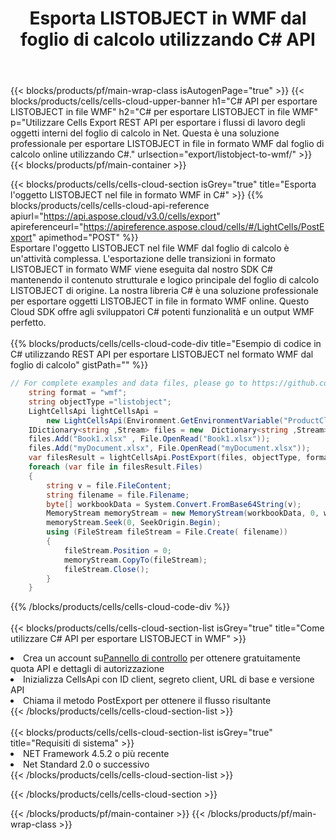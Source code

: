 ﻿---
title:  Esporta LISTOBJECT in WMF dal foglio di calcolo utilizzando C# API
description:  Aspose.Cells Cloud REST API supporta l'esportazione di file in formato {0} in {1} utilizzando {2}.
url: /it/net/export/listobject-to-wmf/
---
{{< blocks/products/pf/main-wrap-class isAutogenPage="true" >}}
{{< blocks/products/cells/cells-cloud-upper-banner h1="C# API per esportare LISTOBJECT in file WMF" h2="C# per esportare LISTOBJECT in file WMF" p="Utilizzare Cells Export REST API per esportare i flussi di lavoro degli oggetti interni del foglio di calcolo in Net. Questa è una soluzione professionale per esportare LISTOBJECT in file in formato WMF dal foglio di calcolo online utilizzando C#." urlsection="export/listobject-to-wmf/" >}}
{{< blocks/products/pf/main-container >}}

{{< blocks/products/cells/cells-cloud-section isGrey="true" title="Esporta l\'oggetto LISTOBJECT nel file in formato WMF in C#" >}}
{{% blocks/products/cells/cells-cloud-api-reference apiurl="https://api.aspose.cloud/v3.0/cells/export" apireferenceurl="https://apireference.aspose.cloud/cells/#/LightCells/PostExport" apimethod="POST" %}}
<br/>
Esportare l'oggetto LISTOBJECT nel file WMF dal foglio di calcolo è un'attività complessa. L'esportazione delle transizioni in formato LISTOBJECT in formato WMF viene eseguita dal nostro SDK C# mantenendo il contenuto strutturale e logico principale del foglio di calcolo LISTOBJECT di origine. La nostra libreria C# è una soluzione professionale per esportare oggetti LISTOBJECT in file in formato WMF online. Questo Cloud SDK offre agli sviluppatori C# potenti funzionalità e un output WMF perfetto.
<br/>
<br/>
{{% blocks/products/cells/cells-cloud-code-div title="Esempio di codice in C# utilizzando REST API per esportare LISTOBJECT nel formato WMF dal foglio di calcolo" gistPath="" %}}
  
```cs
// For complete examples and data files, please go to https://github.com/aspose-cells-cloud/aspose-cells-cloud-dotnet/
    string format = "wmf";
    string objectType ="listobject";
    LightCellsApi lightCellsApi =
        new LightCellsApi(Environment.GetEnvironmentVariable("ProductClientId"), Environment.GetEnvironmentVariable("ProductClientSecret"));
    IDictionary<string ,Stream> files = new  Dictionary<string ,Stream>();
    files.Add("Book1.xlsx" , File.OpenRead("Book1.xlsx"));
    files.Add("myDocument.xlsx", File.OpenRead("myDocument.xlsx"));
    var filesResult = lightCellsApi.PostExport(files, objectType, format);
    foreach (var file in filesResult.Files)
    {
        string v = file.FileContent;
        string filename = file.Filename;
        byte[] workbookData = System.Convert.FromBase64String(v);
        MemoryStream memoryStream = new MemoryStream(workbookData, 0, workbookData.Length);
        memoryStream.Seek(0, SeekOrigin.Begin);
        using (FileStream fileStream = File.Create( filename))
        {
            fileStream.Position = 0;
            memoryStream.CopyTo(fileStream);
            fileStream.Close();
        }
    }
```
   
{{% /blocks/products/cells/cells-cloud-code-div %}}
<br/>
<br/>
{{< blocks/products/cells/cells-cloud-section-list isGrey="true" title="Come utilizzare C# API per esportare LISTOBJECT in WMF" >}}
<li> Crea un account su<a href="https://dashboard.aspose.cloud/">Pannello di controllo</a> per ottenere gratuitamente quota API e dettagli di autorizzazione</li>
<li>Inizializza CellsApi con ID client, segreto client, URL di base e versione API</li>
<li>Chiama il metodo PostExport per ottenere il flusso risultante</li>
{{< /blocks/products/cells/cells-cloud-section-list >}}
<br/>
<br/>
{{< blocks/products/cells/cells-cloud-section-list isGrey="true" title="Requisiti di sistema" >}}
<li>NET Framework 4.5.2 o più recente</li>
<li>Net Standard 2.0 o successivo</li>
{{< /blocks/products/cells/cells-cloud-section-list >}}

{{< /blocks/products/cells/cells-cloud-section >}}

{{< /blocks/products/pf/main-container >}}
{{< /blocks/products/pf/main-wrap-class >}}
